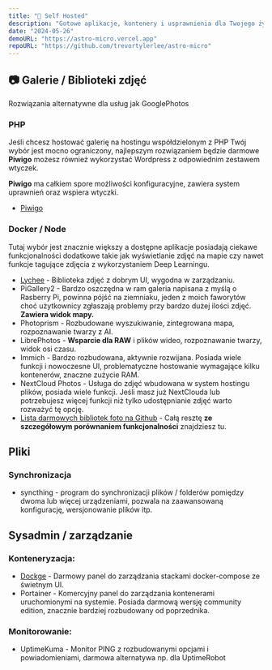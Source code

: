 ```yaml
---
title: "🐳 Self Hosted"
description: "Gotowe aplikacje, kontenery i usprawnienia dla Twojego życia."
date: "2024-05-26"
demoURL: "https://astro-micro.vercel.app"
repoURL: "https://github.com/trevortylerlee/astro-micro"
---
```


## 📷 Galerie / Biblioteki zdjęć

Rozwiązania alternatywne dla usług jak GooglePhotos

### PHP

Jeśli chcesz hostować galerię na hostingu współdzielonym z PHP Twój wybór jest mocno ograniczony, najlepszym rozwiązaniem będzie darmowe **Piwigo** możesz również wykorzystać Wordpress z odpowiednim zestawem wtyczek.

**Piwigo** ma całkiem spore możliwości konfiguracyjne, zawiera system uprawnień oraz wspiera wtyczki.

- [Piwigo](https://pl.piwigo.org/)

### Docker / Node

Tutaj wybór jest znacznie większy a dostępne aplikacje posiadają ciekawe funkcjonalności dodatkowe takie jak wyświetlanie zdjęć na mapie czy nawet funkcje tagujące zdjęcia z wykorzystaniem Deep Learningu. 

- [Lychee](https://lychee.electerious.com/) - Biblioteka zdjęć z dobrym UI, wygodna w zarządzaniu.
- PiGallery2 - Bardzo oszczędna w ram galeria napisana z myślą o Rasberry Pi, powinna pójść na ziemniaku, jeden z moich faworytów choć użytkownicy zgłaszają problemy przy bardzo dużej ilości zdjęć. **Zawiera widok mapy.**
- Photoprism - Rozbudowane wyszukiwanie, zintegrowana mapa, rozpoznawanie twarzy z AI.
- LibrePhotos - **Wsparcie dla RAW** i plików wideo, rozpoznawanie twarzy, widok osi czasu.
- Immich - Bardzo rozbudowana, aktywnie rozwijana. Posiada wiele funkcji i nowoczesne UI, problematyczne hostowanie wymagające kilku kontenerów, znaczne zużycie RAM.
- NextCloud Photos - Usługa do zdjęć wbudowana w system hostingu plików, posiada wiele funkcji. Jeśli masz już NextClouda lub potrzebujesz więcej funkcji niż tylko udostępnianie zdjęć warto rozważyć tę opcję.
- [Lista darmowych bibliotek foto na Github](https://github.com/meichthys/foss_photo_libraries) - Całą resztę **ze szczegółowym porównaniem funkcjonalności** znajdziesz tu.

## Pliki

### Synchronizacja
- syncthing - program do synchronizacji plików / folderów pomiędzy dwoma lub więcej urządzeniami, pozwala na zaawansowaną konfigurację, wersjonowanie plików itp.

## Sysadmin / zarządzanie

### Konteneryzacja:
- [Dockge](https://github.com/louislam/dockge) - Darmowy panel do zarządzania stackami docker-compose ze świetnym UI. 
- Portainer - Komercyjny panel do zarządzania kontenerami uruchomionymi na systemie. Posiada darmową wersję community edition, znacznie bardziej rozbudowany od poprzednika. 

### Monitorowanie:
- UptimeKuma - Monitor PING z rozbudowanymi opcjami i powiadomieniami, darmowa alternatywa np. dla UptimeRobot